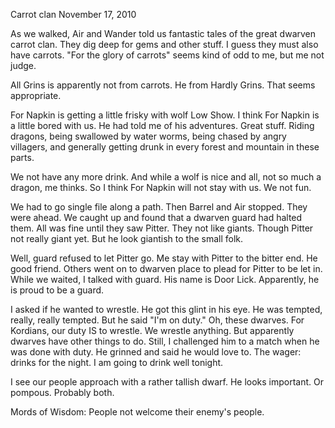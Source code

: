 Carrot clan
November 17, 2010

As we walked, Air and Wander told us fantastic tales of the great dwarven carrot clan. They dig deep for gems and other stuff. I guess they must also have carrots. "For the glory of carrots" seems kind of odd to me, but me not judge.

All Grins is apparently not from carrots. He from Hardly Grins. That seems appropriate.

For Napkin is getting a little frisky with wolf Low Show. I think For Napkin is a little bored with us. He had told me of his adventures. Great stuff. Riding dragons, being swallowed by water worms, being chased by angry villagers, and generally getting drunk in every forest and mountain in these parts.

We not have any more drink. And while a wolf is nice and all, not so much a dragon, me thinks. So I think For Napkin will not stay with us. We not fun.

We had to go single file along a path. Then Barrel and Air stopped. They were ahead. We caught up and found that a dwarven guard had halted them. All was fine until they saw Pitter. They not like giants. Though Pitter not really giant yet. But he look giantish to the small folk.

Well, guard refused to let Pitter go. Me stay with Pitter to the bitter end. He good friend. Others went on to dwarven place to plead for Pitter to be let in. While we waited, I talked with guard. His name is Door Lick. Apparently, he is proud to be a guard.

I asked if he wanted to wrestle. He got this glint in his eye. He was tempted, really, really tempted. But he said "I'm on duty." Oh, these dwarves. For Kordians, our duty IS to wrestle. We wrestle anything. But apparently dwarves have other things to do. Still, I challenged him to a match when he was done with duty. He grinned and said he would love to. The wager: drinks for the night. I am going to drink well tonight.

I see our people approach with a rather tallish dwarf. He looks important. Or pompous. Probably both.

Mords of Wisdom: People not welcome their enemy's people.